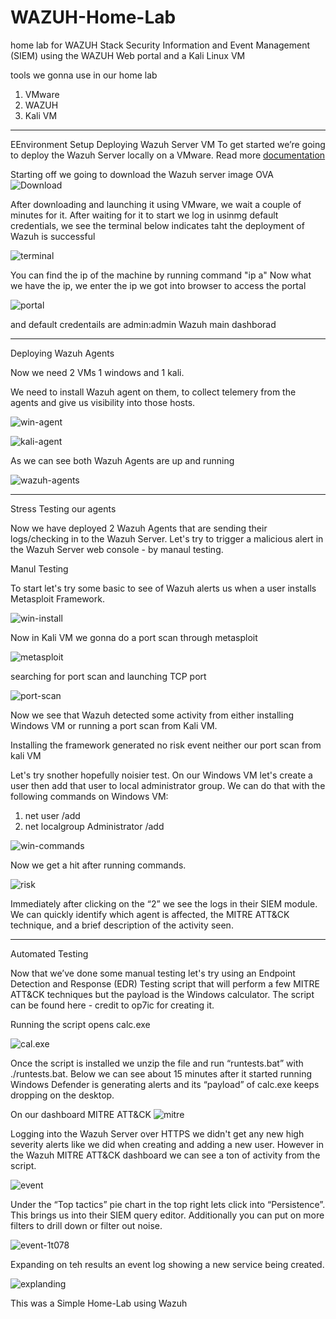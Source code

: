 # WAZUH-Home-Lab
home lab for WAZUH Stack Security Information and Event Management (SIEM) using the WAZUH Web portal and a Kali Linux VM

tools we gonna use in our home lab 
1) VMware
2) WAZUH
3) Kali VM

------------------------------------------

EEnvironment Setup
Deploying Wazuh Server VM
To get started we’re going to deploy the Wazuh Server locally on a VMware. 
Read more [documentation](https://documentation.wazuh.com/current/deployment-options/virtual-machine/virtual-machine.html)

Starting off we going to download the Wazuh server image OVA 
![Download](https://raw.githubusercontent.com//LITHUM1/Wazuh-Home-Lab/main/Assets/Download-Wazuh-server-image.png)

After downloading and launching it using VMware, we wait a couple of minutes for it.
After waiting for it to start we log in usinmg default credentials, we see the terminal below indicates taht the deployment of Wazuh is successful


![terminal](https://raw.githubusercontent.com//LITHUM1/Wazuh-Home-Lab/main/Assets/up-and-running.png)


You can find the ip of the machine by running command "ip a"
Now what we have the ip, we enter the ip we got into browser to access the portal 

![portal](https://raw.githubusercontent.com//LITHUM1/Wazuh-Home-Lab/main/Assets/Wazuh-portal.png)

and default credentails are admin:admin 
Wazuh main dashborad


--------------------------------------
Deploying Wazuh Agents

Now we need 2 VMs 1 windows and 1 kali.

We need to install Wazuh agent on them, to collect telemery from the agents and give us visibility into those hosts.

![win-agent](https://raw.githubusercontent.com//LITHUM1/Wazuh-Home-Lab/main/Assets/Win-Agent.png)

![kali-agent](https://raw.githubusercontent.com//LITHUM1/Wazuh-Home-Lab/main/Assets/Kali-agent.png)

As we can see both Wazuh Agents are up and running

![wazuh-agents](https://raw.githubusercontent.com//LITHUM1/Wazuh-Home-Lab/main/Assets/Wazuh-agents.png)


----------------------
Stress Testing our agents

Now we have deployed 2 Wazuh Agents that are sending their logs/checking in to the Wazuh Server.
Let's try to trigger a malicious alert in the Wazuh Server web console - by manaul testing.

Manul Testing 

To start let's try some basic to see of Wazuh alerts us when a user installs Metasploit Framework.

![win-install](https://raw.githubusercontent.com//LITHUM1/Wazuh-Home-Lab/main/Assets/installing-metasploit-windows.png)

Now in Kali VM we gonna do a port scan through metasploit

![metasploit](https://raw.githubusercontent.com//LITHUM1/Wazuh-Home-Lab/main/Assets/metasploit-kali.png)

searching for port scan and launching TCP port 

![port-scan](https://raw.githubusercontent.com//LITHUM1/Wazuh-Home-Lab/main/Assets/port-scanner.png)

Now we see that Wazuh detected some activity from either installing Windows VM or running a port scan from Kali VM.

Installing the framework generated no risk event neither our port scan from kali VM 

Let's try snother hopefully noisier test.
On our Windows VM let's create a user then add that user to local administrator group.
We can do that with the following commands on Windows VM:

1) net user <name-of-user> <password> /add
2) net localgroup Administrator <name-of-user> /add

![win-commands](https://raw.githubusercontent.com//LITHUM1/Wazuh-Home-Lab/main/Assets/adding-user.png)

Now we get a hit after running commands.

![risk](https://raw.githubusercontent.com//LITHUM1/Wazuh-Home-Lab/main/Assets/report-Wazuh.png)

Immediately after clicking on the “2” we see the logs in their SIEM module.
We can quickly identify which agent is affected, the MITRE ATT&CK technique, and a brief description of the activity seen.

------------------------

Automated Testing

Now that we’ve done some manual testing let's try using an Endpoint Detection and Response (EDR)
Testing script that will perform a few MITRE ATT&CK techniques but the payload is the Windows calculator.
The script can be found here - credit to op7ic for creating it.

Running the script opens calc.exe

![cal.exe](https://raw.githubusercontent.com//LITHUM1/Wazuh-Home-Lab/main/Assets/cal-script.png)

Once the script is installed we unzip the file and run “runtests.bat” with ./runtests.bat.
Below we can see about 15 minutes after it started running Windows Defender is generating alerts and its “payload” of calc.exe keeps dropping on the desktop.

On our dashboard MITRE ATT&CK
![mitre](https://raw.githubusercontent.com//LITHUM1/Wazuh-Home-Lab/main/Assets/wazuh-mitre-attack.png)

Logging into the Wazuh Server over HTTPS we didn't get any new high severity alerts like we did when creating and adding a new user.
However in the Wazuh MITRE ATT&CK dashboard we can see a ton of activity from the script.

![event](https://raw.githubusercontent.com//LITHUM1/Wazuh-Home-Lab/main/Assets/wazuh-events.png)

Under the “Top tactics” pie chart in the top right lets click into “Persistence”.
This brings us into their SIEM query editor. Additionally you can put on more filters to drill down or filter out noise.

![event-1t078](https://raw.githubusercontent.com//LITHUM1/Wazuh-Home-Lab/main/Assets/event-t1078.png)

Expanding on teh results an event log showing a new service being created.

![explanding](https://raw.githubusercontent.com//LITHUM1/Wazuh-Home-Lab/main/Assets/script.png)

This was a Simple Home-Lab using Wazuh





















